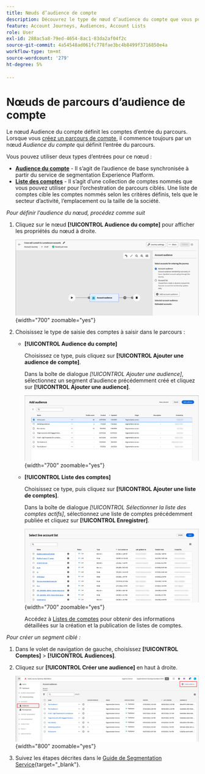 ```yaml
---
title: Nœuds d’audience de compte
description: Découvrez le type de nœud d’audience du compte que vous pouvez utiliser pour définir l’entrée de vos parcours de compte dans Journey Optimizer B2B edition.
feature: Account Journeys, Audiences, Account Lists
role: User
exl-id: 288ac5a8-79ed-4654-8ac1-83da2af04f2c
source-git-commit: 4a54548ad061fc778fae3bc4b8499f3716850e4a
workflow-type: tm+mt
source-wordcount: '279'
ht-degree: 5%

---
```


# Nœuds de parcours d’audience de compte

Le nœud Audience du compte définit les comptes d’entrée du parcours. Lorsque vous [créez un parcours de compte](./journey-overview.md#create-an-account-journey), il commence toujours par un nœud _Audience du compte_ qui définit l’entrée du parcours.

Vous pouvez utiliser deux types d’entrées pour ce nœud :

* **[Audience du compte](../audiences/account-audience-overview.md)** - Il s’agit de l’audience de base synchronisée à partir du service de segmentation Experience Platform.
* **[Liste des comptes](../accounts/account-lists.md)** - Il s’agit d’une collection de comptes nommés que vous pouvez utiliser pour l’orchestration de parcours ciblés. Une liste de comptes cible les comptes nommés selon les critères définis, tels que le secteur d’activité, l’emplacement ou la taille de la société.

_Pour définir l’audience du nœud, procédez comme suit_

1. Cliquez sur le nœud **[!UICONTROL Audience du compte]** pour afficher les propriétés du nœud à droite.

   ![nœud Audience du compte](./assets/account-journey-account-audience-node.png){width="700" zoomable="yes"}

1. Choisissez le type de saisie des comptes à saisir dans le parcours :

   * **[!UICONTROL Audience du compte]**

     Choisissez ce type, puis cliquez sur **[!UICONTROL Ajouter une audience de compte]**.

     Dans la boîte de dialogue _[!UICONTROL Ajouter une audience]_, sélectionnez un segment d’audience précédemment créé et cliquez sur **[!UICONTROL Ajouter une audience]**.

     ![Sélectionnez un segment d’audience pour le nœud](./assets/node-audience-add-dialog.png){width="700" zoomable="yes"}

   * **[!UICONTROL Liste des comptes]**

     Choisissez ce type, puis cliquez sur **[!UICONTROL Ajouter une liste de comptes]**.

     Dans la boîte de dialogue _[!UICONTROL Sélectionner la liste des comptes actifs]_, sélectionnez une liste de comptes précédemment publiée et cliquez sur **[!UICONTROL Enregistrer]**.

     ![Sélectionnez une liste de comptes actifs pour le nœud](./assets/account-journey-account-audience-select-account-list.png){width="700" zoomable="yes"}

     Accédez à [Listes de comptes](../accounts/account-lists.md) pour obtenir des informations détaillées sur la création et la publication de listes de comptes.

_Pour créer un segment ciblé :_

1. Dans le volet de navigation de gauche, choisissez **[!UICONTROL Comptes]** > **[!UICONTROL Audiences]**.

1. Cliquez sur **[!UICONTROL Créer une audience]** en haut à droite.

   ![Créer un segment ciblé](./assets/audiences-list-create.png){width="800" zoomable="yes"}

1. Suivez les étapes décrites dans le [Guide de Segmentation Service](https://experienceleague.adobe.com/fr/docs/experience-platform/segmentation/ui/account-audiences){target="_blank"}.
